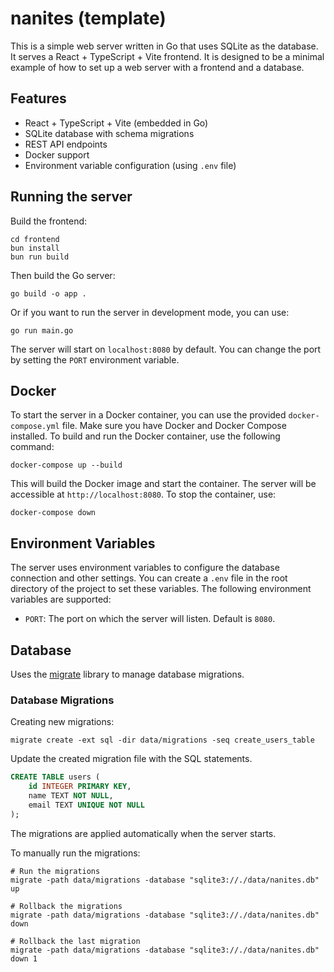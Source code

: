 # nanites (template)

This is a simple web server written in Go that uses SQLite as the database.
It serves a React + TypeScript + Vite frontend.
It is designed to be a minimal example of how to set up a web server with a frontend and a database.

## Features

- React + TypeScript + Vite (embedded in Go)
- SQLite database with schema migrations
- REST API endpoints
- Docker support
- Environment variable configuration (using `.env` file)

## Running the server

Build the frontend:

```shell
cd frontend
bun install
bun run build
```

Then build the Go server:

```shell
go build -o app .
```

Or if you want to run the server in development mode, you can use:

```shell
go run main.go
```

The server will start on `localhost:8080` by default.
You can change the port by setting the `PORT` environment variable.

## Docker

To start the server in a Docker container, you can use the provided `docker-compose.yml` file.
Make sure you have Docker and Docker Compose installed.
To build and run the Docker container, use the following command:

```shell
docker-compose up --build
```

This will build the Docker image and start the container.
The server will be accessible at `http://localhost:8080`.
To stop the container, use:

```shell
docker-compose down
```

## Environment Variables

The server uses environment variables to configure the database connection and other settings.
You can create a `.env` file in the root directory of the project to set these variables.
The following environment variables are supported:

- `PORT`: The port on which the server will listen. Default is `8080`.

## Database

Uses the [migrate](github.com/golang-migrate/migrate/v4) library to manage database migrations.

### Database Migrations

Creating new migrations:

```shell
migrate create -ext sql -dir data/migrations -seq create_users_table
```

Update the created migration file with the SQL statements.

```sql
CREATE TABLE users (
    id INTEGER PRIMARY KEY,
    name TEXT NOT NULL,
    email TEXT UNIQUE NOT NULL
);
```

The migrations are applied automatically when the server starts.

To manually run the migrations:

```shell
# Run the migrations
migrate -path data/migrations -database "sqlite3://./data/nanites.db" up

# Rollback the migrations
migrate -path data/migrations -database "sqlite3://./data/nanites.db" down

# Rollback the last migration
migrate -path data/migrations -database "sqlite3://./data/nanites.db" down 1
```
